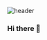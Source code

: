 <!-- 타이틀 -->

  ![header](https://capsule-render.vercel.app/api?text=Bri%20TechNote&fontColor=FFFFFF&stroke=000000&strokeWidth=2&type=waving&color=0:B7FFC7,100:BBD5FB&animation=twinkling)

### Hi there 👋

<!--
**seung567/seung567** is a ✨ _special_ ✨ repository because its `README.md` (this file) appears on your GitHub profile.

Here are some ideas to get you started:

- 🔭 I’m currently working on ...
- 🌱 I’m currently learning ...
- 👯 I’m looking to collaborate on ...
- 🤔 I’m looking for help with ...
- 💬 Ask me about ...
- 📫 How to reach me: ...
- 😄 Pronouns: ...
- ⚡ Fun fact: ...
-->
